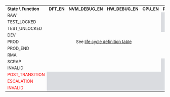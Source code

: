 ###
<!-- this is a workaround to get around Hugo Issue #7296 (https://github.com/gohugoio/hugo/issues/7296) -->

<table style="text-align:center;font-size:small">
  <tr>
    <td style="text-align:left"><strong>State \ Function</strong></td>
    <td><strong>DFT_EN</strong></td>
    <td><strong>NVM_DEBUG_EN</strong></td>
    <td><strong>HW_DEBUG_EN</strong></td>
    <td><strong>CPU_EN</strong></td>
    <td><strong>PROVISION_EN</strong></td>
    <td><strong>KEYMGR_EN</strong></td>
    <td><strong>CLK_BYP_EN</strong></td>
    <td><strong>ESCALATE_EN</strong></td>
  </tr>
  <tr>
    <td style="text-align:left">RAW</td>
    <td rowspan = "9" colspan="4" style="text-align:center;vertical-align:middle"> See <a href="../../../../doc/security/specs/device_life_cycle/#manufacturing-states">life cycle definition table</a> </td>
    <td colspan="2" style="background:#dadce0"> <td>Y</td><td>Y</td>
  </tr>
  <tr>
   <td style="text-align:left">TEST_LOCKED</td>
   <td colspan="2" style="background:#dadce0"> <td>Y</td><td>Y</td>
  </tr>
  <tr>
    <td style="text-align:left">TEST_UNLOCKED</td>
    <td colspan="3" style="background:#dadce0"><td>Y</td>
  </tr>
  <tr>
    <td style="text-align:left">DEV</td>
    <td>Y</td><td>Y</td><td style="background:#dadce0"><td>Y</td>
  </tr>
  <tr>
    <td style="text-align:left">PROD</td>
    <td>Y</td><td>Y</td><td style="background:#dadce0"><td>Y</td>
  </tr>
  <tr>
    <td style="text-align:left">PROD_END</td>
    <td>Y</td><td>Y</td><td style="background:#dadce0"><td>Y</td>
  </tr>
  <tr>
    <td style="text-align:left">RMA</td>
    <td>Y</td><td>Y</td><td style="background:#dadce0"><td>Y</td>
  </tr>
  <tr>
    <td style="text-align:left">SCRAP</td>
    <td colspan="3" style="background:#dadce0"><td>Y</td>
  </tr>
  <tr>
    <td style="text-align:left">INVALID</td>
    <td colspan="3" style="background:#dadce0"><td>Y</td>
  </tr>
  <tr>
    <td style="text-align:left;color:red">POST_TRANSITION</td>
    <td colspan="7" style="background:#dadce0"> <td>Y</td>
  </tr>
  <tr>
    <td style="text-align:left;color:red">ESCALATION</td>
    <td colspan="7" style="background:#dadce0"> <td>Y</td>
  </tr>
  <tr>
    <td style="text-align:left;color:red">INVALID</td>
    <td colspan="7" style="background:#dadce0"> <td>Y</td>
  </tr>
</table>
